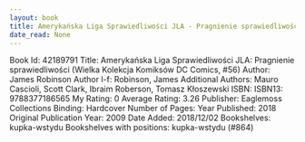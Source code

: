 ```yaml
---
layout: book
title: Amerykańska Liga Sprawiedliwości JLA - Pragnienie sprawiedliwości (Wielka Kolekcja Komiksów DC Comics,  no. 56)
date_read: None
---
```


Book Id: 42189791
Title: Amerykańska Liga Sprawiedliwości JLA: Pragnienie sprawiedliwości (Wielka Kolekcja Komiksów DC Comics, #56)
Author: James Robinson
Author l-f: Robinson, James
Additional Authors: Mauro Cascioli, Scott Clark, Ibraim Roberson, Tomasz Kłoszewski
ISBN: 
ISBN13: 9788377186565
My Rating: 0
Average Rating: 3.26
Publisher: Eaglemoss Collections
Binding: Hardcover
Number of Pages: 
Year Published: 2018
Original Publication Year: 2009
Date Added: 2018/12/02
Bookshelves: kupka-wstydu
Bookshelves with positions: kupka-wstydu (#864)

